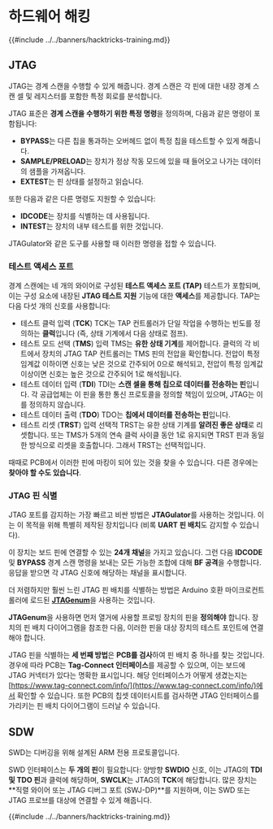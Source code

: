 # 하드웨어 해킹

{{#include ../../banners/hacktricks-training.md}}

## JTAG

JTAG는 경계 스캔을 수행할 수 있게 해줍니다. 경계 스캔은 각 핀에 대한 내장 경계 스캔 셀 및 레지스터를 포함한 특정 회로를 분석합니다.

JTAG 표준은 **경계 스캔을 수행하기 위한 특정 명령**을 정의하며, 다음과 같은 명령이 포함됩니다:

- **BYPASS**는 다른 칩을 통과하는 오버헤드 없이 특정 칩을 테스트할 수 있게 해줍니다.
- **SAMPLE/PRELOAD**는 장치가 정상 작동 모드에 있을 때 들어오고 나가는 데이터의 샘플을 가져옵니다.
- **EXTEST**는 핀 상태를 설정하고 읽습니다.

또한 다음과 같은 다른 명령도 지원할 수 있습니다:

- **IDCODE**는 장치를 식별하는 데 사용됩니다.
- **INTEST**는 장치의 내부 테스트를 위한 것입니다.

JTAGulator와 같은 도구를 사용할 때 이러한 명령을 접할 수 있습니다.

### 테스트 액세스 포트

경계 스캔에는 네 개의 와이어로 구성된 **테스트 액세스 포트 (TAP)** 테스트가 포함되며, 이는 구성 요소에 내장된 **JTAG 테스트 지원** 기능에 대한 **액세스**를 제공합니다. TAP는 다음 다섯 개의 신호를 사용합니다:

- 테스트 클럭 입력 (**TCK**) TCK는 TAP 컨트롤러가 단일 작업을 수행하는 빈도를 정의하는 **클럭**입니다 (즉, 상태 기계에서 다음 상태로 점프).
- 테스트 모드 선택 (**TMS**) 입력 TMS는 **유한 상태 기계**를 제어합니다. 클럭의 각 비트에서 장치의 JTAG TAP 컨트롤러는 TMS 핀의 전압을 확인합니다. 전압이 특정 임계값 이하이면 신호는 낮은 것으로 간주되어 0으로 해석되고, 전압이 특정 임계값 이상이면 신호는 높은 것으로 간주되어 1로 해석됩니다.
- 테스트 데이터 입력 (**TDI**) TDI는 **스캔 셀을 통해 칩으로 데이터를 전송하는 핀**입니다. 각 공급업체는 이 핀을 통한 통신 프로토콜을 정의할 책임이 있으며, JTAG는 이를 정의하지 않습니다.
- 테스트 데이터 출력 (**TDO**) TDO는 **칩에서 데이터를 전송하는 핀**입니다.
- 테스트 리셋 (**TRST**) 입력 선택적 TRST는 유한 상태 기계를 **알려진 좋은 상태**로 리셋합니다. 또는 TMS가 5개의 연속 클럭 사이클 동안 1로 유지되면 TRST 핀과 동일한 방식으로 리셋을 호출합니다. 그래서 TRST는 선택적입니다.

때때로 PCB에서 이러한 핀에 마킹이 되어 있는 것을 찾을 수 있습니다. 다른 경우에는 **찾아야 할 수도 있습니다**.

### JTAG 핀 식별

JTAG 포트를 감지하는 가장 빠르고 비싼 방법은 **JTAGulator**를 사용하는 것입니다. 이는 이 목적을 위해 특별히 제작된 장치입니다 (비록 **UART 핀 배치**도 감지할 수 있습니다).

이 장치는 보드 핀에 연결할 수 있는 **24개 채널**을 가지고 있습니다. 그런 다음 **IDCODE** 및 **BYPASS** 경계 스캔 명령을 보내는 모든 가능한 조합에 대해 **BF 공격**을 수행합니다. 응답을 받으면 각 JTAG 신호에 해당하는 채널을 표시합니다.

더 저렴하지만 훨씬 느린 JTAG 핀 배치를 식별하는 방법은 Arduino 호환 마이크로컨트롤러에 로드된 [**JTAGenum**](https://github.com/cyphunk/JTAGenum/)을 사용하는 것입니다.

**JTAGenum**을 사용하면 먼저 열거에 사용할 프로빙 장치의 핀을 **정의해야** 합니다. 장치의 핀 배치 다이어그램을 참조한 다음, 이러한 핀을 대상 장치의 테스트 포인트에 연결해야 합니다.

JTAG 핀을 식별하는 **세 번째 방법**은 **PCB를 검사**하여 핀 배치 중 하나를 찾는 것입니다. 경우에 따라 PCB는 **Tag-Connect 인터페이스**를 제공할 수 있으며, 이는 보드에 JTAG 커넥터가 있다는 명확한 표시입니다. 해당 인터페이스가 어떻게 생겼는지는 [https://www.tag-connect.com/info/](https://www.tag-connect.com/info/)에서 확인할 수 있습니다. 또한 PCB의 칩셋 데이터시트를 검사하면 JTAG 인터페이스를 가리키는 핀 배치 다이어그램이 드러날 수 있습니다.

## SDW

SWD는 디버깅을 위해 설계된 ARM 전용 프로토콜입니다.

SWD 인터페이스는 **두 개의 핀**이 필요합니다: 양방향 **SWDIO** 신호, 이는 JTAG의 **TDI 및 TDO 핀**과 클럭에 해당하며, **SWCLK**는 JTAG의 **TCK**에 해당합니다. 많은 장치는 **직렬 와이어 또는 JTAG 디버그 포트 (SWJ-DP)**를 지원하며, 이는 SWD 또는 JTAG 프로브를 대상에 연결할 수 있게 해줍니다.

{{#include ../../banners/hacktricks-training.md}}
